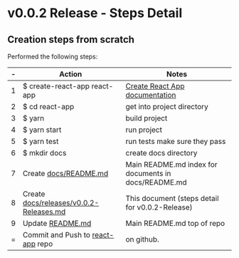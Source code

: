 # v0.0.2 Release - Steps Detail

## Creation steps from scratch

Performed the following steps:

| - | Action                    | Notes                               |
| - | ------------------------- | ----------------------------------- |
| 1 | $ create-react-app react-app | [Create React App documentation](https://facebook.github.io/create-react-app/docs/getting-started) |
| 2 | $ cd react-app | get into project directory |
| 3 | $ yarn | build project |
| 4 | $ yarn start | run project |
| 5 | $ yarn test  | run tests make sure they pass |
| 6 | $ mkdir docs | create docs directory |
| 7 | Create [docs/README.md](../README.md) | Main README.md index for documents in docs/README.md |
| 8 | Create [docs/releases/v0.0.2-Releases.md](v0.0.2-Releases.md) | This document (steps detail for v0.0.2-Release)
| 9 | Update [README.md](README.md../../) | Main README.md top of repo |
| = | Commit and Push to [react-app](https://github.com/christrees/react-app) repo | on github. |
